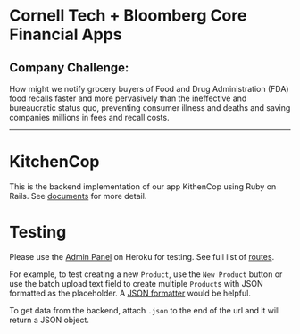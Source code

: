 # Cornell Tech + Bloomberg Core Financial Apps
## Company Challenge:
How might we notify grocery buyers of Food and Drug Administration (FDA) food recalls faster and more pervasively than the ineffective and bureaucratic status quo, preventing consumer illness and deaths and saving companies millions in fees and recall costs.
***
# KitchenCop
This is the backend implementation of our app KithenCop using Ruby on Rails. See [documents](https://github.com/amberMZ/bloomberg_fda/tree/master/document) for more detail. 

# Testing
Please use the [Admin Panel](https://kitchencop.herokuapp.com) on Heroku for testing. See full list of [routes](https://github.com/amberMZ/bloomberg_fda/blob/master/document/routes.txt).


For example, to test creating a new `Product`, use the `New Product` button or use the batch upload text field to create multiple `Product`s with JSON formatted as the placeholder. A [JSON formatter](https://jsonformatter.curiousconcept.com/) would be helpful.


To get data from the backend, attach `.json` to the end of the url and it will return a JSON object. 
